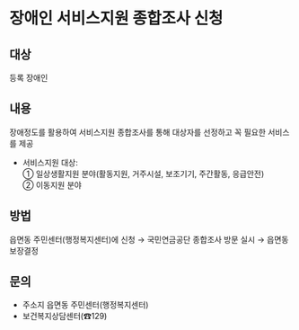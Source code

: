 # 장애인 서비스지원 종합조사 신청

## 대상
등록 장애인

## 내용
장애정도를 활용하여 서비스지원 종합조사를 통해 대상자를 선정하고 꼭 필요한 서비스를 제공
- 서비스지원 대상:<br>
  ① 일상생활지원 분야(활동지원, 거주시설, 보조기기, 주간활동, 응급안전) <br>
  ② 이동지원 분야

## 방법
읍면동 주민센터(행정복지센터)에 신청 → 국민연금공단 종합조사 방문 실시 → 읍면동 보장결정 

## 문의
- 주소지 읍면동 주민센터(행정복지센터)
- 보건복지상담센터(☎129)
